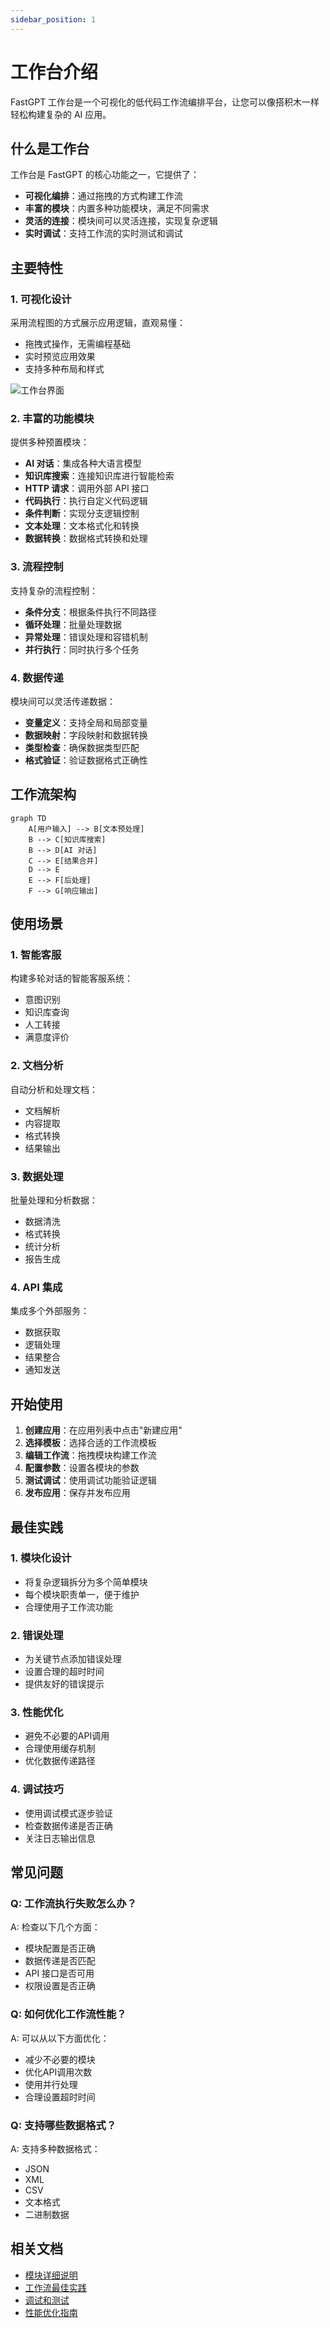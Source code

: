 ```yaml
---
sidebar_position: 1
---
```


# 工作台介绍

FastGPT 工作台是一个可视化的低代码工作流编排平台，让您可以像搭积木一样轻松构建复杂的 AI 应用。

## 什么是工作台

工作台是 FastGPT 的核心功能之一，它提供了：

- **可视化编排**：通过拖拽的方式构建工作流
- **丰富的模块**：内置多种功能模块，满足不同需求
- **灵活的连接**：模块间可以灵活连接，实现复杂逻辑
- **实时调试**：支持工作流的实时测试和调试

## 主要特性

### 1. 可视化设计

采用流程图的方式展示应用逻辑，直观易懂：

- 拖拽式操作，无需编程基础
- 实时预览应用效果
- 支持多种布局和样式

![工作台界面](https://doc.fastgpt.cn/_next/static/media/workflow-interface.png)

### 2. 丰富的功能模块

提供多种预置模块：

- **AI 对话**：集成各种大语言模型
- **知识库搜索**：连接知识库进行智能检索
- **HTTP 请求**：调用外部 API 接口
- **代码执行**：执行自定义代码逻辑
- **条件判断**：实现分支逻辑控制
- **文本处理**：文本格式化和转换
- **数据转换**：数据格式转换和处理

### 3. 流程控制

支持复杂的流程控制：

- **条件分支**：根据条件执行不同路径
- **循环处理**：批量处理数据
- **异常处理**：错误处理和容错机制
- **并行执行**：同时执行多个任务

### 4. 数据传递

模块间可以灵活传递数据：

- **变量定义**：支持全局和局部变量
- **数据映射**：字段映射和数据转换
- **类型检查**：确保数据类型匹配
- **格式验证**：验证数据格式正确性

## 工作流架构

```mermaid
graph TD
    A[用户输入] --> B[文本预处理]
    B --> C[知识库搜索]
    B --> D[AI 对话]
    C --> E[结果合并]
    D --> E
    E --> F[后处理]
    F --> G[响应输出]
```

## 使用场景

### 1. 智能客服

构建多轮对话的智能客服系统：

- 意图识别
- 知识库查询
- 人工转接
- 满意度评价

### 2. 文档分析

自动分析和处理文档：

- 文档解析
- 内容提取
- 格式转换
- 结果输出

### 3. 数据处理

批量处理和分析数据：

- 数据清洗
- 格式转换
- 统计分析
- 报告生成

### 4. API 集成

集成多个外部服务：

- 数据获取
- 逻辑处理
- 结果整合
- 通知发送

## 开始使用

1. **创建应用**：在应用列表中点击"新建应用"
2. **选择模板**：选择合适的工作流模板
3. **编辑工作流**：拖拽模块构建工作流
4. **配置参数**：设置各模块的参数
5. **测试调试**：使用调试功能验证逻辑
6. **发布应用**：保存并发布应用

## 最佳实践

### 1. 模块化设计

- 将复杂逻辑拆分为多个简单模块
- 每个模块职责单一，便于维护
- 合理使用子工作流功能

### 2. 错误处理

- 为关键节点添加错误处理
- 设置合理的超时时间
- 提供友好的错误提示

### 3. 性能优化

- 避免不必要的API调用
- 合理使用缓存机制
- 优化数据传递路径

### 4. 调试技巧

- 使用调试模式逐步验证
- 检查数据传递是否正确
- 关注日志输出信息

## 常见问题

### Q: 工作流执行失败怎么办？

A: 检查以下几个方面：
- 模块配置是否正确
- 数据传递是否匹配
- API 接口是否可用
- 权限设置是否正确

### Q: 如何优化工作流性能？

A: 可以从以下方面优化：
- 减少不必要的模块
- 优化API调用次数
- 使用并行处理
- 合理设置超时时间

### Q: 支持哪些数据格式？

A: 支持多种数据格式：
- JSON
- XML
- CSV
- 文本格式
- 二进制数据

## 相关文档

- [模块详细说明](./模块详细说明.md)
- [工作流最佳实践](./工作流最佳实践.md)
- [调试和测试](./调试和测试.md)
- [性能优化指南](./性能优化指南.md)

